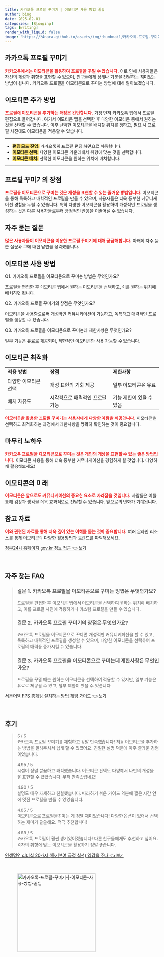 ```yaml
---
title: 카카오톡 프로필 꾸미기 | 이모티콘 사용 방법 꿀팁
author: bing
date: 2025-02-01
categories: [Blogging]
tags: [writing]
render_with_liquid: false
image: 'https://24nara.github.io/assets/img/thumbnail/카카오톡-프로필-꾸미기-|-이모티콘-사용-방법-꿀팁.webp'
---
```



<h2 id='카카오톡_프로필_꾸미기'>카카오톡 프로필 꾸미기</h2>

<p><b><span style="color: #ee2323;">카카오톡에서는 이모티콘을 활용하여 프로필을 꾸밀 수 있습니다.</span></b> 이로 인해 사용자들은 자신의 개성과 취향을 표현할 수 있으며, 친구들에게 상태나 기분을 전달하는 재미있는 방법이 됩니다. 카카오톡 프로필을 이모티콘으로 꾸미는 방법에 대해 알아보겠습니다.</p>

<h2 id='이모티콘_추가_방법'>이모티콘 추가 방법</h2>

<p><b><span style="color: #ee2323;">프로필에 이모티콘을 추가하는 과정은 간단합니다.</span></b> 가장 먼저 카카오톡 앱에서 프로필 편집으로 들어갑니다. 여기서 이모티콘 탭을 선택한 후 다양한 이모티콘 중에서 원하는 것을 선택할 수 있습니다. 이후 선택한 이모티콘을 배치할 위치를 정하고, 필요 시 프로필 사진에도 이모티콘을 적용할 수 있습니다.</p>

<hr />

<ul>
    <li><b><span style="background-color: #ffe066;">편집 모드 진입:</span></b> 카카오톡의 프로필 편집 화면으로 이동합니다.</li>
    <li><b><span style="background-color: #ffe066;">이모티콘 선택:</span></b> 다양한 이모티콘 가운데에서 취향에 맞는 것을 선택합니다.</li>
    <li><b><span style="background-color: #ffe066;">이모티콘 배치:</span></b> 선택한 이모티콘을 원하는 위치에 배치합니다.</li>
</ul>

<hr />

<h2 id='프로필_꾸미기의_장점'>프로필 꾸미기의 장점</h2>

<p><b><span style="color: #ee2323;">프로필을 이모티콘으로 꾸미는 것은 개성을 표현할 수 있는 즐거운 방법입니다.</span></b> 이모티콘을 통해 독특하고 매력적인 프로필을 만들 수 있으며, 사용자들은 더욱 풍부한 커뮤니케이션 경험을 누릴 수 있습니다. 특히 다양한 이모티콘을 활용하여 개성적인 프로필을 생성하는 것은 다른 사용자들로부터 긍정적인 반응을 이끌어낼 수 있습니다.</p>

<h2 id='자주_묻는_질문'>자주 묻는 질문</h2>

<p><b><span style="color: #ee2323;">많은 사용자들이 이모티콘을 이용한 프로필 꾸미기에 대해 궁금해합니다.</span></b> 아래에 자주 묻는 질문과 그에 대한 답변을 정리했습니다.</p>

<h2 id='이모티콘_사용_방법'>이모티콘 사용 방법</h2>

<p>Q1. 카카오톡 프로필을 이모티콘으로 꾸미는 방법은 무엇인가요?</p>

<p>프로필을 편집한 후 이모티콘 탭에서 원하는 이모티콘을 선택하고, 이를 원하는 위치에 배치하면 됩니다.</p>

<p>Q2. 카카오톡 프로필 꾸미기의 장점은 무엇인가요?</p>

<p>이모티콘을 사용함으로써 개성적인 커뮤니케이션이 가능하고, 독특하고 매력적인 프로필을 생성할 수 있습니다.</p>

<p>Q3. 카카오톡 프로필을 이모티콘으로 꾸미는데 제한사항은 무엇인가요?</p>

<p>일부 기능은 유료로 제공되며, 제한적인 이모티콘만 사용 가능할 수 있습니다.</p>

<h2 id='이모티콘_최적화'>이모티콘 최적화</h2>

<table>
    <tr>
        <td><b>적용 방법</b></td>
        <td><b>장점</b></td>
        <td><b>제한사항</b></td>
    </tr>
    <tr>
        <td>다양한 이모티콘 선택</td>
        <td>개성 표현의 기회 제공</td>
        <td>일부 이모티콘은 유료</td>
    </tr>
    <tr>
        <td>배치 자유도</td>
        <td>시각적으로 매력적인 프로필 가능</td>
        <td>기능 제한이 있을 수 있음</td>
    </tr>
</table>

<p><b><span style="color: #ee2323;">이모티콘을 활용한 프로필 꾸미기는 사용자에게 다양한 이점을 제공합니다.</span></b> 이모티콘을 선택하고 최적화하는 과정에서 제한사항을 명확히 확인하는 것이 중요합니다.</p>

<h2 id='마무리_노하우'>마무리 노하우</h2>

<p><b><span style="color: #ee2323;">카카오톡 프로필을 이모티콘으로 꾸미는 것은 개인의 개성을 표현할 수 있는 좋은 방법입니다.</span></b> 이모티콘 사용을 통해 더욱 풍부한 커뮤니케이션을 경험하게 될 것입니다. 다양하게 활용해보세요!</p>

<h2 id='이모티콘의_미래'>이모티콘의 미래</h2>

<p><b><span style="color: #ee2323;">이모티콘은 앞으로도 커뮤니케이션의 중요한 요소로 자리잡을 것입니다.</span></b> 사람들은 이를 통해 감정과 생각을 더욱 효과적으로 전달할 수 있습니다. 앞으로의 변화가 기대됩니다.</p>

<h2 id='참고_자료'>참고 자료</h2>

<p><b><span style="color: #ee2323;">이와 관련된 자료를 통해 더욱 깊이 있는 이해를 돕는 것이 중요합니다.</span></b> 여러 온라인 리소스를 통해 이모티콘의 다양한 활용방법과 트렌드를 파악해보세요.</p>


<p><a class="click-button" title="정부24시 홈페이지 gov.kr 정보 접근" href="https://24nara.github.io/posts/%EC%A0%95%EB%B6%8024%EC%8B%9C-%ED%99%88%ED%8E%98%EC%9D%B4%EC%A7%80-gov.kr-%EC%A0%95%EB%B3%B4-%EC%A0%91%EA%B7%BC/" rel="dofollow">정부24시 홈페이지 gov.kr 정보 접근 👈 보기</a></p><br>
<h2 id='자주_찾는_FAQ'>자주 찾는 FAQ</h2>
<div itemscope="" itemtype="https://schema.org/FAQPage"> 
<blockquote> 
<div itemscope="" itemprop="mainEntity" itemtype="https://schema.org/Question"> 
<h3 itemprop="name">질문 1. 카카오톡 프로필을 이모티콘으로 꾸미는 방법은 무엇인가요?</h3> 
<div itemscope="" itemprop="acceptedAnswer" itemtype="https://schema.org/Answer"> 
<span itemprop="text"> 
<p>프로필을 편집한 후 이모티콘 탭에서 이모티콘을 선택하여 원하는 위치에 배치하고, 이를 프로필 사진에 적용하거나 커스텀 프로필을 만들 수 있습니다.</p> 
</span> 
</div> 
</div> 
<div itemscope="" itemprop="mainEntity" itemtype="https://schema.org/Question"> 
<h3 itemprop="name">질문 2. 카카오톡 프로필 꾸미기의 장점은 무엇인가요?</h3> 
<div itemscope="" itemprop="acceptedAnswer" itemtype="https://schema.org/Answer"> 
<span itemprop="text"> 
<p>카카오톡 프로필을 이모티콘으로 꾸미면 개성적인 커뮤니케이션을 할 수 있고, 독특하고 매력적인 프로필을 생성할 수 있으며, 다양한 이모티콘을 선택하여 프로필의 매력을 증가시킬 수 있습니다.</p> 
</span> 
</div> 
</div> 
<div itemscope="" itemprop="mainEntity" itemtype="https://schema.org/Question"> 
<h3 itemprop="name">질문 3. 카카오톡 프로필을 이모티콘으로 꾸미는데 제한사항은 무엇인가요?</h3> 
<div itemscope="" itemprop="acceptedAnswer" itemtype="https://schema.org/Answer"> 
<span itemprop="text"> 
<p>프로필을 꾸밀 때는 원하는 이모티콘을 선택하여 적용할 수 있지만, 일부 기능은 유료로 제공될 수 있고, 일부 제한이 있을 수 있습니다.</p> 
</span> 
</div> 
</div> 
</blockquote> 
</div>
<p><a class="click-button" title="서든어택 FPS 총게임 설치하는 방법 게임 가이드" href="https://24nara.github.io/posts/%EC%84%9C%EB%93%A0%EC%96%B4%ED%83%9D-FPS-%EC%B4%9D%EA%B2%8C%EC%9E%84-%EC%84%A4%EC%B9%98%ED%95%98%EB%8A%94-%EB%B0%A9%EB%B2%95-%EA%B2%8C%EC%9E%84-%EA%B0%80%EC%9D%B4%EB%93%9C/" rel="dofollow">서든어택 FPS 총게임 설치하는 방법 게임 가이드 👈 보기</a></p><br>
<h2 id='후기'>후기</h2>
<div itemscope itemtype="https://schema.org/Product">
  <blockquote>
  <div itemprop="review" itemscope itemtype="https://schema.org/Review">
      <div itemprop="reviewRating" itemscope itemtype="https://schema.org/Rating"> <span itemprop="ratingValue">5</span> / <span itemprop="bestRating">5</span> </div>
      <span itemprop="reviewBody">카카오톡 프로필 꾸미기를 체험하고 정말 만족했습니다! 처음 이모티콘을 추가하는 방법을 알려주셔서 쉽게 할 수 있었어요. 친절한 설명 덕분에 아주 즐거운 경험이었습니다.</span>
  </div>
  <br>
  <div itemprop="review" itemscope itemtype="https://schema.org/Review">
      <div itemprop="reviewRating" itemscope itemtype="https://schema.org/Rating"> <span itemprop="ratingValue">4.95</span> / <span itemprop="bestRating">5</span> </div>
      <span itemprop="reviewBody">시설이 정말 깔끔하고 쾌적했습니다. 이모티콘 선택도 다양해서 나만의 개성을 잘 표현할 수 있었습니다. 무척 만족스럽네요!</span>
  </div>
  <br>
  <div itemprop="review" itemscope itemtype="https://schema.org/Review">
      <div itemprop="reviewRating" itemscope itemtype="https://schema.org/Rating"> <span itemprop="ratingValue">4.90</span> / <span itemprop="bestRating">5</span> </div>
      <span itemprop="reviewBody">설명도 매우 자세하고 친절했습니다. 따라하기 쉬운 가이드 덕분에 짧은 시간 안에 멋진 프로필을 만들 수 있었습니다.</span>
  </div>
  <br>
  <div itemprop="review" itemscope itemtype="https://schema.org/Review">
      <div itemprop="reviewRating" itemscope itemtype="https://schema.org/Rating"> <span itemprop="ratingValue">4.85</span> / <span itemprop="bestRating">5</span> </div>
      <span itemprop="reviewBody">이모티콘으로 프로필을꾸미는 게 정말 재미있습니다! 다양한 옵션이 있어서 선택하는 재미가 쏠쏠해요. 적극 추천합니다!</span>
  </div>
  <br>
  <div itemprop="review" itemscope itemtype="https://schema.org/Review">
      <div itemprop="reviewRating" itemscope itemtype="https://schema.org/Rating"> <span itemprop="ratingValue">4.88</span> / <span itemprop="bestRating">5</span> </div>
      <span itemprop="reviewBody">카카오톡 프로필이 훨씬 생기있어졌습니다! 다른 친구들에게도 추천하고 싶어요. 각자의 취향에 맞는 이모티콘을 활용하기 정말 좋습니다.</span>
  </div>
  </blockquote>
</div>
<p><a class="click-button" title="인생명언 리더십 20가지 (동기부여 긍정 실천) 영감을 주다" href="https://24nara.github.io/posts/%EC%9D%B8%EC%83%9D%EB%AA%85%EC%96%B8-%EB%A6%AC%EB%8D%94%EC%8B%AD-20%EA%B0%80%EC%A7%80-(%EB%8F%99%EA%B8%B0%EB%B6%80%EC%97%AC-%EA%B8%8D%EC%A0%95-%EC%8B%A4%EC%B2%9C)-%EC%98%81%EA%B0%90%EC%9D%84-%EC%A3%BC%EB%8B%A4/" rel="dofollow">인생명언 리더십 20가지 (동기부여 긍정 실천) 영감을 주다 👈 보기</a></p><br>
<figure class="image"><img src="https://24nara.github.io/assets/img/thumbnail/카카오톡-프로필-꾸미기-|-이모티콘-사용-방법-꿀팁.webp" alt="카카오톡-프로필-꾸미기-|-이모티콘-사용-방법-꿀팁" width="256" height="256"></figure>